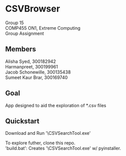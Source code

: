 # CSVBrowser    
Group 15   
COMP455 ON1, Extreme Computing   
Group Assignment   

## Members    
Alisha Syed, 300182942   
Harmanpreet, 300199961   
Jacob Schonewille, 300135438   
Sumeet Kaur Brar, 300169740   

## Goal    
App designed to aid the exploration of \*.csv files   

## Quickstart    
Download and Run '\CSVSearchTool.exe'   

To explore futher, clone this repo.   
'build.bat': Creates '\CSVSearchTool.exe' w/ pyinstaller.    